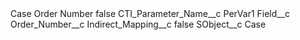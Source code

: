 <?xml version="1.0" encoding="UTF-8"?>
<CustomMetadata xmlns="http://soap.sforce.com/2006/04/metadata" xmlns:xsi="http://www.w3.org/2001/XMLSchema-instance" xmlns:xsd="http://www.w3.org/2001/XMLSchema">
    <label>Case Order Number</label>
    <protected>false</protected>
    <values>
        <field>CTI_Parameter_Name__c</field>
        <value xsi:type="xsd:string">PerVar1</value>
    </values>
    <values>
        <field>Field__c</field>
        <value xsi:type="xsd:string">Order_Number__c</value>
    </values>
    <values>
        <field>Indirect_Mapping__c</field>
        <value xsi:type="xsd:boolean">false</value>
    </values>
    <values>
        <field>SObject__c</field>
        <value xsi:type="xsd:string">Case</value>
    </values>
</CustomMetadata>
